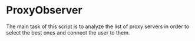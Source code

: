 # ProxyObserver
The main task of this script is to analyze the list of proxy servers in order to select the best ones and connect the user to them.
